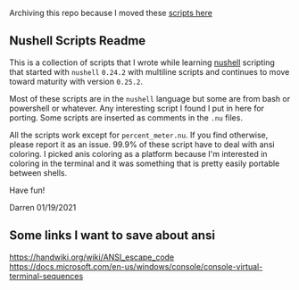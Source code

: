 Archiving this repo because I moved these [scripts here](https://github.com/nushell/nu_scripts)

## Nushell Scripts Readme

This is a collection of scripts that I wrote while learning [nushell](https://github.com/nushell/nushell) scripting that started with `nushell` `0.24.2` with multiline scripts and continues to move toward maturity with version `0.25.2`.

Most of these scripts are in the `nushell` language but some are from bash or powershell or whatever. Any interesting script I found I put in here for porting. Some scripts are inserted as comments in the `.nu` files.

All the scripts work except for `percent_meter.nu`. If you find otherwise, please report it as an issue.  99.9% of these script have to deal with ansi coloring. I picked anis coloring as a platform because I'm interested in coloring in the terminal and it was something that is pretty easily portable between shells.

Have fun!

Darren 01/19/2021


## Some links I want to save about ansi
https://handwiki.org/wiki/ANSI_escape_code
https://docs.microsoft.com/en-us/windows/console/console-virtual-terminal-sequences
